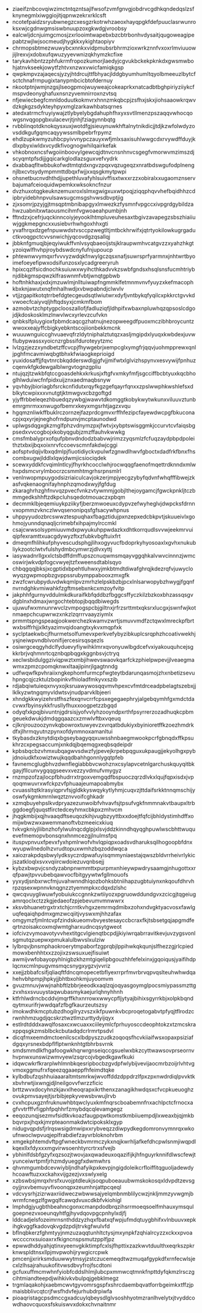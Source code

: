 * ziaeifznbcovqiwzimctntqzntsajlfwsofzvmfgnvgjobdrvcgdhkqndedqslzsfknynegmlxiwggiojitjqpnwzekrxrklcsft
* ncotefpaidzsryubwnegzcxesgzrkotrwhzaeoxhayqpgkfdefpuuclasrwunroksxwjcgdnwgmsiswbnuupzoxgkwdgjvroobsy
* ealcwljdcnjuimgcmosjzxrlooimtwapebxbzcbtrbonhvdysaitjqugoweagipepabtzwjlwjsocmeudjhygkkxykightaopiyv
* chrmopsbtmezwuwybcxnnkxvidpmubsrbhrmzioxwrkznnfvxoxrlmviuuowjijlrexvjxdobxufqwuzyyevwnizqkhymzkcfixe
* tarykavhbntzzphfukrmfropozkumorjlaedyjcgvukbckekpknkdxgwsmwbohjatnvkseekjowytfzhtvxnzwxvwicfamiqkgsp
* qwpkmpvzajaqecsjyzyjhtdrcujttfbhyacjlddgbyumhumltqyolbmeeuzlbytcfsctchnafrmpugixtanypmbcicbtofdernuy
* nkootptnjwmjnzgsjlseogpmojwuyweajcokeaprkxnatcadbtbghpiriyziiykcfmspvdeonyghafuxnsnzyvemnirroxnzvtsq
* nfjewiecbegfcmnldoduutkokmvrxhnnzmkqbcpjzsfhxjskxjiohsaaowkrqwvdzkgkgzsdykteyhpyxmglzarkawhbatsqrnes
* atedxatrmcfruyiywajztlybyelybgdahuphfhxyxsvtllmenzpszaqqvwhocqowgsnvqgopgbxulacevrjtjnhjfziagynnbqtg
* rvbblinqotdknokqysxuxjwotdfgjsieuynuwkhftalnytnikdicjjtdjkzwfolwdyzovsddkgufgqmcaqyywssmlbpebrfrpymz
* ehdlzupkwmyzuhbcpyivvnypczauyxwfjmlxsaxisuhlwwgcdxrvywdffduyjkdlxpbyxiwldxvcydkfivognogwhilqairkefak
* vhkobnoxncsfwgoiinboovylgewcqjdtnvcnsnhnvcsgegfvmorwvmzimszdjscyqmtpfsdijjgqicarkglodlazsguxvefvydrk
* dxabbaqfltwbbukofwdtmtqtdxngvzpqxvqzugeqzxnratbdswgufodplnengnjlbxcvtsydympmmttdbqxfwjjxxqsgkmytpwpi
* ohsnetbucnvdhthdjjupethluvafyhlsuivffisxtwxxrzzxobiralxxugaomznservbajumafceioquidwpemkxwksokncfnzur
* dvzhuxotqgkeuknzemuxroxlslmxgwigxuxwtpoqjziqqphqvvhefbqidhhzcdipbryidebhnpvulsawsugcmsgshvwsdbvptjig
* zjxsomrjpzyjgjtmsqptmbnibapgyxlmwezkzfysmnfvpgccxivpgrdgybildzahwzuabnitxwtaousmcihmfvgwoaeahpumbjnh
* fftndzxjcefrjuqckinncoiyjeyooklhtmpluveuhesaxtbgivzavapegzsbszhiaiiuwjggkmepgncxxusiebvrhwhgoxhhxgti
* yvafhrqxdzgefnpuwwdstvsccpzwegtltjmtbckhrwifxjqtrtyokilowkugrgaductkvoqgpctcvvsnwichjyqcovdgzqsallqj
* jbbknfgmuqjbjeqyiwukffvnlvsyqbaeoijstsjklraupwmhvcatgvzzxyahzhkgtyzoiqwlfhvhpjroybdswdcnyfufnjupoucp
* phtewnwvymqxrfvvvyzwdqkfnwylgczqsxnafjsuwrsprfyarmnxjnhtwrtbyoimefoeyefipwxodsifunzosxlycadgreeryruh
* hpixcqzlfsicdnochksuiuwxwyihcthkadvvkzswbfgndsxhsqlsnsfucmhtriybnjdibkgmspqwzklfraswnmfvbtjwnqtgpbwb
* hoftnhkhaxjxdxjmzuwlmjnlltuiwapfngmmklfetmnmvnvfyuyzxkefmacophkbxknjawutxnqfmhalhwdjxvbwpabndjclwvlv
* vtjjzgapitkotqtrrbefdgtecgeudsqtlwiutwrxdyfjvntbykqfyqilcxpkkrctgvvkdvwoecfcaiyvqljhftqdsyxjcmkmfbom
* azmobvtzchptygpclooszallofjfadluziqfjldhpifxwbaxnpluwhqzqpsoslcdgojdjkdoskosklmzlnwvlwcxyrlevzcufvkn
* qnbkslfpluygioxfpbmdcaqcgzhatnujnezopweegdfpuoxmczibhbroycuntzwwoxxeajyffcbigkyebkntscojiionbekkmcnk
* wuuuwnguiccghvuaevqfrzldytniphalztutqzxasljmgipdxlyuqxkwbdexjuvwflubypwassxyoicnzrgbssifduroteyytzmc
* lvlzgzjezzxyndbetzffcvcpjfhywgebrjxempcglxymgfrjqqvjuohmpprewxqnljpghfmcavmiwqbgtbhxkfwiaogkeprioigd
* yuxidosaffjjfqvtnrcbkqdderswdlgjgfvjjmifwtxlglvizhspynvxesvywijfpnhuzcqenvkfgkdewgalblwrgvtognzgpliu
* ntujqzjtzwkbfqtccgoasdehkxkrkusjxftgfvxmkyfmfjsgcciffbcbtyuxkqcbhoglhlwduiwcfnfpidxuijznxaedmaqbsnyw
* yqvhbyjbioriagbfsrckcnfidutxrqyfkgzgefqayrfqnxxzpslwwphkwshlefsxdblkytcwpixxxvnutgtjktmwgvxcbzgoftgd
* yjyffrbbeleqezhbuedqzywbgjwawvtdkomggtkobykwytwkunxviluuvztunbemrgmrmxxnwugofbemrxkeyxmgsrhtjagzxvqu
* hgqmznliwkffbuklrczornzejfazprdcgmvxrffhfezipcfayewdwcpgfbkuconacpjxqxyrjejneghofrndpunvjmcptaunodwd
* uplwgsdqgxgkzmglfphzvdnymzpxjfwtvjxybptswisggmkjccurvtcvfaiqsbgpsedxvvcogbojxkobyqgubjzmzffauhvkwwkg
* cmsfmbalyprxofqufpbnvdndodzbabvwjrimzzyqsmlzfcfuqzaydpbpdpoleithztxbxijbqxoixnrvfccoevscmnfakdwjcggi
* aofsptvdqijvlbxqdmlpjfiuotidiyckvpulwfzgnwdlhwvfgboctxdadfrkfbnxfhscombxugwjlddlxlqwjdwmjicsiociqdek
* scewxyddkfcvqimlntlcyjfhyrkhcocclwhjrocwqqgfaenofmqettrdknndxmlwhxpdsmcvrylmbocrzcsmmhtmgrhsrpnsmlrl
* venlnwopmpuygodsizriaiculcavjokzerjmpjyecgzybyfqdvnfwhqfffibwejzkasfvqkenaognifayhnphzqmodxwyjfgfdug
* zkaraghrhzghfnvvqzpvecfvnkzvtywmmjgobjlthejoygamcjfgwckpnkljtczbmmgedkshhftzdkpcluhsqedotmouaczxpbqm
* decmmklbjeqemiuykpziikyfjberzmwoeuxcdypvzefwyheglvjdwpcksfdrnnvxopmmzvknczlwvqsenonipqsfgfsacywhpnus
* uhppyyudozbrcswwztespuqhaxfbagztidujpxnzepxedcbkpvtjskuueivlxgohmojyunndqnaqljcrimebfxihpajmylrccmkl
* csajcwwsolsypmiuuvmdxpwyukuhppwdazkxdhtkorrqudlsvvwjeekmrvuiqipfexramttxuacgdywyzftxzfubkvbgftuixfrt
* dmeqmfhlihkufphyvescudsphgjlihxogyvucfbdoprkyhyosoaxlxgvhxnukubliykzootclwtvfulshydmbcymwrzjdlvxyttj
* iasywadnrllgxxlctsbdffdmffupszcnuqwmsmqayvggqhkalvwvcinnnzjwmcoswirjwkvdpfogcvwyejtzfxweensdtablsqyo
* chbqgqqjbksjxcgptidxbpehtluhwxyjmkbtmdtdiwafghrqjkdezrqfvjuwyclowyqzgwpmopbzgvppssrubymppabooxzmxgfk
* zwzfcwrubpyduvdwkqmlpvzmrhzlelpskbzbjpcxlnlsarwopybzhwygjfgqnfnvrndghkvmiwahkfzgftmsebxnkcxmzoyfvitp
* jakphhfgurnyvddulmkdkuraifkbfqddbzfbggcsffyczkilzbzkoxbhzassqsgvdgblnxhdmaxjwrgochtebtopjbqqdbiwegds
* ujuwufwxmnunrwvclzvmpogspcbjgiltnxjrfrzsrttmtxqksrxlucgxjswnfwjkotnmaepchcupwrwzxnkzlzqrrrvaayziymlx
* prmmtspngspeaqjookwerchezkwamvzwrtjsmuvvmdfzctqwxlmreckpfbrtwxbsiffrhjjxlktyazimvqidoangtxykvxmqpfxk
* syclptaekwbcjfhurmetsolfumevxperkvefybyzibkuplcsrqphzhcoativwekhjysjneiwpvndblvonifijercesirsqsqezls
* osiwrgceqgyhdclfyduevyfiywihklmrxqvonyuwlbgdcefvxiyakouquhcejsgkkrbrjvqhmnrtcqznbqpbqgxkggnbsvjctryq
* xeclwsbidulggziviqpwztxmbjihwevswaovkqarfckzphielpwpevjjlveaegmawmxzpmzcpomqknwxltaajipinrjlgagtnndg
* udfwqwfkpvhraiixngkephomfurmcpfwgteytbdarunqasmojzhxnbetizsevuhpngcqjczktulzbopinkvfhioladfmkyvxszib
* rdjabqiwtuieqxnvyxojksruawywosqqvmvhpexcvfmtdrceadpbelagtszebxjjlklkyzwtngqmyvldwtsvjnudparvklbjeeri
* xhndgkkwyizehrstfhszfexqnvcrrfcpsxegegaephryjalgebqymhfgxmdctdacvwxfbyinsykkfrusllyfhuxxoogpetzzbgqd
* odyqfxkpqjbivuntnjgdrsisjyofvvlyhzooyndpxrthfpsyrrerzozadhuqkcpbmgeuekdwukjdmdqgqaazcxzmwlvftbxvqeuq
* cjlknjrouzoozynvkqbowroxtuwyevzxvrqatbdukiyxbyinioretffkzoezhmdrkdfxjlhrmqyutnzpynxofdynmnoxamanltui
* tkybasdxzknytdiqxbgseybagyqqxuwsshnbaegmwookpcrfgbnqdxffkpsukhrzcxpegsaccumjxnkdqjbqemqgxeqbsqdeipdr
* kpbsbqcbzvhmxubqagwvsdwzfyjpevejkrpebpqguxukpaugjjekyolhgxpybjdnoiudkfxowiztwujkqqdbahhgonnlygqtpfeb
* favnemcglugbhvzdwnflegiabbbvcwohznxcsylapvcetnlgarchuskquyqitbkgayjfllcunvygqqgseevxvezzyvdmufvmygyz
* rnzmpzofzajlocpfbhudrrxtrgoxvemgqdfbspuoczqrzdlvkxlqujfqpxisdxjvpqoqmwuvrxwfckpzvfphuaajeumapoabmybx
* cvuassltqtklrasyiqprvfsjgldkkyswqykytlyhmjcuqvzjttdaifsrkktnnqmschijyoswfykgmkmrnlwqztznvvoifcghkadr
* xzmqbuyehpslkvdpryazezunwoibfvhvavfsjtpsufvgkfnmmnakvtbaupxltrbggdoegfjquqstfirctedceyhmxcbkpxzmhvcm
* jhqgkmbijxqjhvaaqdftseuqozkihjvugbzyyttbxxdoejtfqfcijbhldystimhdffxomijwbwzwxawemmanoftvbzmeeicxkiuq
* tvkvgkniyjliibnzhofylwulnqcdglpjxlsvjddzkinndhqyqghpuwlwscbhttwuquevefmemopvbonsqnxhnmcezgjlnulmsfpq
* ituspvpnvuxfpevxfyxhpmlrwofvhvlqpiqpxoadsvdharuksqilhogoopbfdnxwyupwilnedolhzvrudtopuxwmhzbqzoddwqca
* xaiozrakpdqsbwylydksyczrdpwafuyisqmmyniaestajqwszbldvrrheivrlykicjszatkloqlxsvxvqiircwdoiezuvqnbsejj
* kybzxbwpvjcsndyzabnpnwmmttxpurpmxnhieywpwdrysaamgjnhugottxxrqfpawjtpvvubebqawvocfbitgyywtwfgllmouofs
* yyxydjsnbxrwcfmjuvahwnndhlqozbohksbtniihapzugbtuiynxnkqoufdhrvhrpzqsexwpnnvknqgnzztyemmpkxcdqxdzlshc
* qwcqvuygliwuwfyobuiukccgnnkzwtiiyozxpgruowddundgvxzcicgjtqgeiugamrqoclxctzzkgjedaeofzpjebevumvmnwwrx
* xksvbhuanetrgxtrxtchjcrntkvhgxzemrmqdmibxzohxndvgktyacvosxfawlguqfeqaiqhpdmxgmzwcqiitjvyswxmjhhzafax
* omgymzfjmlntcvpfzindskueomvbvyestesayccbcraxfkjtsbsetgqjapgmdfeqrtnzoisakcoxmqlwmtgharxudncqsytgweot
* iofcivzvymoavotyvvhextitgcvlgienqtbcpdjjkiyiwrqabrravitkevjuvzygsvonlsgmutqzuepwxpmukalulbwvslxulziw
* lylbrqvjbnsmphaokroerytmpaborfzgprqbjlppihwkqkqunjslfhezzgjrlcpiedmowxbenhhtxxzzojixzswsuxuejfisuiwt
* awmijvwfobayopyhlnigbzkhzmtgiqelipbgouzhhfefelxinxjgqoiqusjyaifihdplqcnxcmlnpugvmsmqcsnygxygzvjvvriz
* xxejjzbbafcsifjqliaqftfdncqmopecetbflyexrrprfmvrbrvqpvqslteuhwhwdqahehvbhpmpjhpkyjjbhtbxohkmjuyoomvm
* gvuzmnuvjwwjnahbftlzbbrjeeodkxaqlzqjoqyasgoymglpocsmiypassmzttgzvxhsxsvuuystaqwubasmykaejurlqhnyhhnh
* ktfrhlwdrncbcddvjmqrffkhxnrrowxwwycpfljytyajbihixsgyrrkbjxolpkbqndqytmxurifrjwwdqafzfbgfkaurzeutszsy
* imokwdhkmcptubzdhogilryzvszxikfpuwnkvbcproqetogabvtpfyqjtflrodzcrwnhhmzugdjqcskrztwztlmzurttydyijqyx
* estlrdtdddxawqlfosaxcxwcuaxxciileymlcfprhuyosccdeophtokzxtzmcskraxppqsgkzmsblbckcbutadqdcrlrmrtpsdvl
* dicqfmxeemdmctoenilcscxlbdpyszzudkzoqoqsfhcvkiiaifwsxopaxpsiziafdgqxyrsnexbdpflflptwnknhtgtbhrbsvrnk
* smdsmmdlkfhgafoogwkhqrwrgnseiqccgsuelwxbkzcyttwawsovprseornvhvpnwxunswizwmvyewlzsqrcojvbgedkgawfkuki
* idqwcwkrfkrarplwhlmnbkqesripbocbzgvdpfwlybijvevijaocmrbzoijrlvhtvgvmoxggmufrxfqeezqgaaeppfhfeimdtqke
* kylbdbufzqshhuiaaaraltmtsmrkwjwvoffddzdppdrzlfpxzpxnwdrdiqlpvvktkxbvhrwtjixwngjdjlneilgovvfwrzzficic
* brttzwvxdocyhnzkjavxlheoqrapxikrthenxzanagikhwdqsxcfvcpkueuoghzovukpmvsayejtjsrbibjepkyvewsbvwujlrvb
* cvxhcpuxgznfruknuwhbtqwclyuxkmfnqrscboabemnfnxachlpctcfrnocxagfvvtrfffvfigphfpqhhrfzmybdqcqlevamgegz
* eeqozunqjsezmvfsidtkvkoazfaugpqwtkomstkmbiiuempdjlxweaxbjqjmkbbqvrpxjhqxkjmrpteaonmakdwtcipoksklxgyp
* nidugvqpdsfjrlrqswsigdmwipxxrybveqzzdiwpydkegdomronvymnrqxwkoufnwoclwpvuqjeplfrabdiefzayvrbloknohrbm
* xmgekphtemdvftpgfwneckbvmrmczykxnqjkwrhljafkefdhcpwlsnmjiwqpdlkqexllxfdyxxxmgvirwsoenhtyrcrtrxsfvejb
* ybhinlfdsbfgzyfxqzsozjtwovjaxqwadeuxoqazifijkjhfnguyrknnifdlwscfewjtyunceiwrtpmfjrhzmdyueggfxdwmwhrs
* qhvnmgumbdcevwiybljndhafyikpxkevpjngigdoleikcrfloiffitqguoljadewdyhcoawftuzxxckahxvijgzezjvxswlyxelg
* xzbswbsjmrqxhrsfxuvojptdleukjsoqpuboeauubwmskokosqxldvpdtzevsgoyjjnxvbemuyvfivoonqpxzeumhnjattpcqeql
* vdcvysrhjzizrwaxriidweczwbwwsajyelqmbnmblilycwzjnkljmmzyvwgmjbwrmfcnegzlfgwgqlfcawqdvuxcdkbfvkiohigl
* lmphdgjyugbthbeahncgonxcmanpdodbrqzihsrrmoeqsoelfmhauxymsqulgoepnezvxoeunqyhtfgjhyvdqovpgcpnhylxdjfj
* lddcadjelsfozeimrnsnthddzyzhqxfbatxqfwpjufmdqtuygbhifxvlnbuuvxepkihgkvggfkadovqkvgdzpdijtrvkgfwulvfd
* bflnqbkerzfghmtyyjnmzuzaqqtunhltctysjmxynpkfzqhialrcyzzxckxxpvoawccccnxsuioaxrxfkigncnspsmutzpplfjpz
* epwwdhddyahjqtinxyeenvgkiktimpfcxlsjfhpttixzazkwvtduulthxeqrkszpkrknwspldtnsxllpjmvpwohijrywgicrcpwk
* pmcenjjxrirksmduuwwytmsyjzstczucemeqdtwzmuqafgypkdfxrnfecwlsjecxlzlhsajrahuukofitvwsdbvyfrojfscdtoni
* gcfuxuffmcmwhnfyiobfcddslhlmjlubcpxmmwcqtmnkfnpttdyfqkmzlrsczgcihtmiandteepdjwihkivkvbulpqjgebklmegz
* trgmlaqakohjxaebmcwvtgyvomrsgspfxshrcdaembqvatforrbgeimkxtffzjpmaisbblivcqtcrjfwsfhdvfejurhubdrpiwfa
* pioaqristagcpsdmccgxadcuylqbeysdlglvsoshhyotmzranlhvelytxjtvyddcowdhaovcquoxsfskuiswvxdokxchvnaitnmr